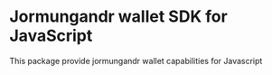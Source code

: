 # Jormungandr wallet SDK for JavaScript

This package provide jormungandr wallet capabilities for Javascript